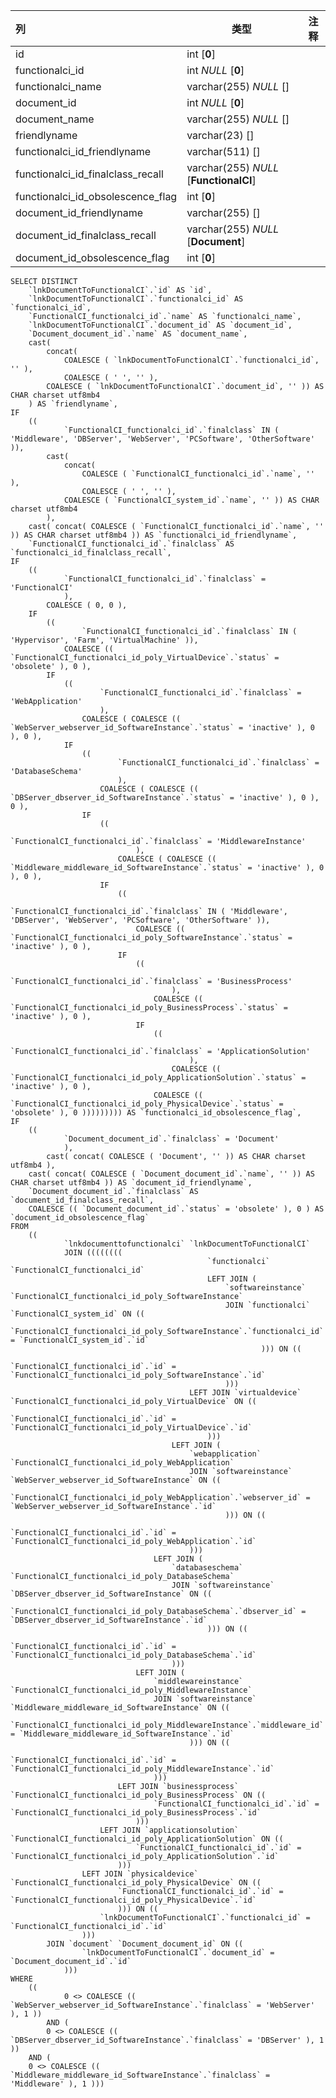| 列                                | 类型                                   | 注释 |
| :-------------------------------- | -------------------------------------- | ---- |
| id                                | int [**0**]                            |      |
| functionalci_id                   | int *NULL* [**0**]                     |      |
| functionalci_name                 | varchar(255) *NULL* []                 |      |
| document_id                       | int *NULL* [**0**]                     |      |
| document_name                     | varchar(255) *NULL* []                 |      |
| friendlyname                      | varchar(23) []                         |      |
| functionalci_id_friendlyname      | varchar(511) []                        |      |
| functionalci_id_finalclass_recall | varchar(255) *NULL* [**FunctionalCI**] |      |
| functionalci_id_obsolescence_flag | int [**0**]                            |      |
| document_id_friendlyname          | varchar(255) []                        |      |
| document_id_finalclass_recall     | varchar(255) *NULL* [**Document**]     |      |
| document_id_obsolescence_flag     | int [**0**]                            |      |

```
SELECT DISTINCT
	`lnkDocumentToFunctionalCI`.`id` AS `id`,
	`lnkDocumentToFunctionalCI`.`functionalci_id` AS `functionalci_id`,
	`FunctionalCI_functionalci_id`.`name` AS `functionalci_name`,
	`lnkDocumentToFunctionalCI`.`document_id` AS `document_id`,
	`Document_document_id`.`name` AS `document_name`,
	cast(
		concat(
			COALESCE ( `lnkDocumentToFunctionalCI`.`functionalci_id`, '' ),
			COALESCE ( ' ', '' ),
		COALESCE ( `lnkDocumentToFunctionalCI`.`document_id`, '' )) AS CHAR charset utf8mb4 
	) AS `friendlyname`,
IF
	((
			`FunctionalCI_functionalci_id`.`finalclass` IN ( 'Middleware', 'DBServer', 'WebServer', 'PCSoftware', 'OtherSoftware' )),
		cast(
			concat(
				COALESCE ( `FunctionalCI_functionalci_id`.`name`, '' ),
				COALESCE ( ' ', '' ),
			COALESCE ( `FunctionalCI_system_id`.`name`, '' )) AS CHAR charset utf8mb4 
		),
	cast( concat( COALESCE ( `FunctionalCI_functionalci_id`.`name`, '' )) AS CHAR charset utf8mb4 )) AS `functionalci_id_friendlyname`,
	`FunctionalCI_functionalci_id`.`finalclass` AS `functionalci_id_finalclass_recall`,
IF
	((
			`FunctionalCI_functionalci_id`.`finalclass` = 'FunctionalCI' 
			),
		COALESCE ( 0, 0 ),
	IF
		((
				`FunctionalCI_functionalci_id`.`finalclass` IN ( 'Hypervisor', 'Farm', 'VirtualMachine' )),
			COALESCE (( `FunctionalCI_functionalci_id_poly_VirtualDevice`.`status` = 'obsolete' ), 0 ),
		IF
			((
					`FunctionalCI_functionalci_id`.`finalclass` = 'WebApplication' 
					),
				COALESCE ( COALESCE (( `WebServer_webserver_id_SoftwareInstance`.`status` = 'inactive' ), 0 ), 0 ),
			IF
				((
						`FunctionalCI_functionalci_id`.`finalclass` = 'DatabaseSchema' 
						),
					COALESCE ( COALESCE (( `DBServer_dbserver_id_SoftwareInstance`.`status` = 'inactive' ), 0 ), 0 ),
				IF
					((
							`FunctionalCI_functionalci_id`.`finalclass` = 'MiddlewareInstance' 
							),
						COALESCE ( COALESCE (( `Middleware_middleware_id_SoftwareInstance`.`status` = 'inactive' ), 0 ), 0 ),
					IF
						((
								`FunctionalCI_functionalci_id`.`finalclass` IN ( 'Middleware', 'DBServer', 'WebServer', 'PCSoftware', 'OtherSoftware' )),
							COALESCE (( `FunctionalCI_functionalci_id_poly_SoftwareInstance`.`status` = 'inactive' ), 0 ),
						IF
							((
									`FunctionalCI_functionalci_id`.`finalclass` = 'BusinessProcess' 
									),
								COALESCE (( `FunctionalCI_functionalci_id_poly_BusinessProcess`.`status` = 'inactive' ), 0 ),
							IF
								((
										`FunctionalCI_functionalci_id`.`finalclass` = 'ApplicationSolution' 
										),
									COALESCE (( `FunctionalCI_functionalci_id_poly_ApplicationSolution`.`status` = 'inactive' ), 0 ),
								COALESCE (( `FunctionalCI_functionalci_id_poly_PhysicalDevice`.`status` = 'obsolete' ), 0 ))))))))) AS `functionalci_id_obsolescence_flag`,
IF
	((
			`Document_document_id`.`finalclass` = 'Document' 
			),
		cast( concat( COALESCE ( 'Document', '' )) AS CHAR charset utf8mb4 ),
	cast( concat( COALESCE ( `Document_document_id`.`name`, '' )) AS CHAR charset utf8mb4 )) AS `document_id_friendlyname`,
	`Document_document_id`.`finalclass` AS `document_id_finalclass_recall`,
	COALESCE (( `Document_document_id`.`status` = 'obsolete' ), 0 ) AS `document_id_obsolescence_flag` 
FROM
	((
			`lnkdocumenttofunctionalci` `lnkDocumentToFunctionalCI`
			JOIN ((((((((
											`functionalci` `FunctionalCI_functionalci_id`
											LEFT JOIN (
												`softwareinstance` `FunctionalCI_functionalci_id_poly_SoftwareInstance`
												JOIN `functionalci` `FunctionalCI_system_id` ON ((
														`FunctionalCI_functionalci_id_poly_SoftwareInstance`.`functionalci_id` = `FunctionalCI_system_id`.`id` 
														))) ON ((
													`FunctionalCI_functionalci_id`.`id` = `FunctionalCI_functionalci_id_poly_SoftwareInstance`.`id` 
												)))
										LEFT JOIN `virtualdevice` `FunctionalCI_functionalci_id_poly_VirtualDevice` ON ((
												`FunctionalCI_functionalci_id`.`id` = `FunctionalCI_functionalci_id_poly_VirtualDevice`.`id` 
											)))
									LEFT JOIN (
										`webapplication` `FunctionalCI_functionalci_id_poly_WebApplication`
										JOIN `softwareinstance` `WebServer_webserver_id_SoftwareInstance` ON ((
												`FunctionalCI_functionalci_id_poly_WebApplication`.`webserver_id` = `WebServer_webserver_id_SoftwareInstance`.`id` 
												))) ON ((
											`FunctionalCI_functionalci_id`.`id` = `FunctionalCI_functionalci_id_poly_WebApplication`.`id` 
										)))
								LEFT JOIN (
									`databaseschema` `FunctionalCI_functionalci_id_poly_DatabaseSchema`
									JOIN `softwareinstance` `DBServer_dbserver_id_SoftwareInstance` ON ((
											`FunctionalCI_functionalci_id_poly_DatabaseSchema`.`dbserver_id` = `DBServer_dbserver_id_SoftwareInstance`.`id` 
											))) ON ((
										`FunctionalCI_functionalci_id`.`id` = `FunctionalCI_functionalci_id_poly_DatabaseSchema`.`id` 
									)))
							LEFT JOIN (
								`middlewareinstance` `FunctionalCI_functionalci_id_poly_MiddlewareInstance`
								JOIN `softwareinstance` `Middleware_middleware_id_SoftwareInstance` ON ((
										`FunctionalCI_functionalci_id_poly_MiddlewareInstance`.`middleware_id` = `Middleware_middleware_id_SoftwareInstance`.`id` 
										))) ON ((
									`FunctionalCI_functionalci_id`.`id` = `FunctionalCI_functionalci_id_poly_MiddlewareInstance`.`id` 
								)))
						LEFT JOIN `businessprocess` `FunctionalCI_functionalci_id_poly_BusinessProcess` ON ((
								`FunctionalCI_functionalci_id`.`id` = `FunctionalCI_functionalci_id_poly_BusinessProcess`.`id` 
							)))
					LEFT JOIN `applicationsolution` `FunctionalCI_functionalci_id_poly_ApplicationSolution` ON ((
							`FunctionalCI_functionalci_id`.`id` = `FunctionalCI_functionalci_id_poly_ApplicationSolution`.`id` 
						)))
				LEFT JOIN `physicaldevice` `FunctionalCI_functionalci_id_poly_PhysicalDevice` ON ((
						`FunctionalCI_functionalci_id`.`id` = `FunctionalCI_functionalci_id_poly_PhysicalDevice`.`id` 
						))) ON ((
					`lnkDocumentToFunctionalCI`.`functionalci_id` = `FunctionalCI_functionalci_id`.`id` 
				)))
		JOIN `document` `Document_document_id` ON ((
				`lnkDocumentToFunctionalCI`.`document_id` = `Document_document_id`.`id` 
			))) 
WHERE
	((
			0 <> COALESCE (( `WebServer_webserver_id_SoftwareInstance`.`finalclass` = 'WebServer' ), 1 )) 
		AND (
		0 <> COALESCE (( `DBServer_dbserver_id_SoftwareInstance`.`finalclass` = 'DBServer' ), 1 )) 
	AND (
	0 <> COALESCE (( `Middleware_middleware_id_SoftwareInstance`.`finalclass` = 'Middleware' ), 1 )))
```

